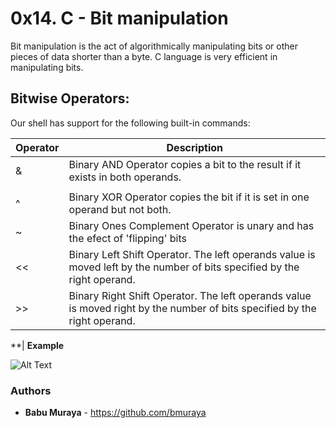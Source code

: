 # 0x14. C - Bit manipulation


Bit manipulation is the act of algorithmically manipulating bits or other pieces of data shorter than a byte. C language is very efficient in manipulating bits.

## Bitwise Operators:

Our shell has support for the following built-in commands:

| Operator              | Description                                                                                             |
| ------------------- | ----------------------------------------------------------------------------------------- |
| &            | Binary AND Operator copies a bit to the result if it exists in both operands.  |
| ||         | Binary OR Operator copies a bit if it exists in eather operand..       |
| ^            | Binary XOR Operator copies the bit if it is set in one operand but not both.  |
| ~            | Binary Ones Complement Operator is unary and has the efect of 'flipping' bits |
| <<           | Binary Left Shift Operator. The left operands value is moved left by the number of bits specified by the right operand.  |
| >>           | Binary Right Shift Operator. The left operands value is moved right by the number of bits specified by the right operand. |

**| **Example**

![Alt Text](https://s3.amazonaws.com/intranet-projects-files/holbertonschool-low_level_programming/232/bitwise.PNG
)

### Authors

* **Babu Muraya** - https://github.com/bmuraya
